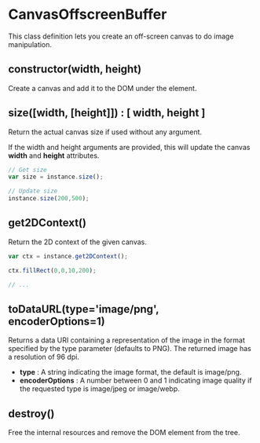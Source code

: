 # CanvasOffscreenBuffer #

This class definition lets you create an off-screen canvas to do image manipulation.

## constructor(width, height)

Create a canvas and add it to the DOM under the <body/> element.

## size([width, [height]]) : [ width, height ]

Return the actual canvas size if used without any argument.

If the width and height arguments are provided, this will update the canvas
__width__ and __height__ attributes.

```js
// Get size
var size = instance.size();

// Update size
instance.size(200,500);
```

## get2DContext()

Return the 2D context of the given canvas.

```js
var ctx = instance.get2DContext();

ctx.fillRect(0,0,10,200);

// ...
```

## toDataURL(type='image/png', encoderOptions=1)

Returns a data URI containing a representation of the image in the
format specified by the type parameter (defaults to PNG). The returned image has a resolution of 96 dpi.

- __type__ : A string indicating the image format, the default is image/png.
- __encoderOptions__ : A number between 0 and 1 indicating image quality if the requested type is image/jpeg or image/webp.

## destroy()

Free the internal resources and remove the DOM element from the tree.
